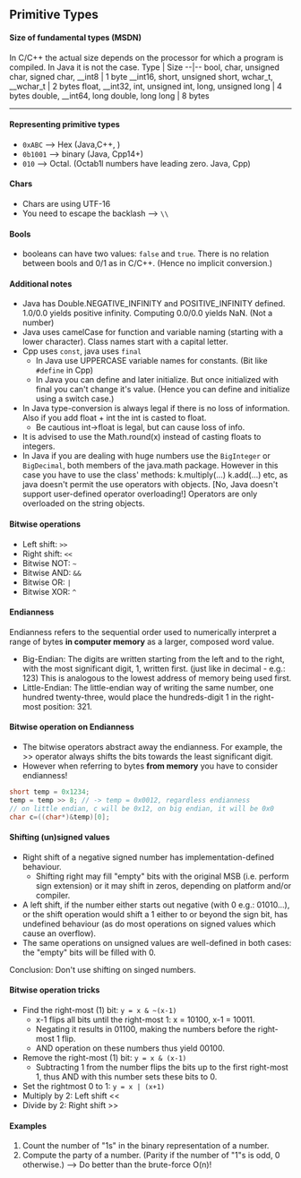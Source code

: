 ## Primitive Types
#### Size of fundamental types (MSDN)
In C/C++ the actual size depends on the processor for which a program is compiled. In Java it is not the case.
Type  |  Size
--|--
bool, char, unsigned char, signed char, __int8  |  1 byte
__int16, short, unsigned short, wchar_t, __wchar_t  |  	2 bytes
float, __int32, int, unsigned int, long, unsigned long  |  4 bytes
double, __int64, long double, long long  |  8 bytes
___

#### Representing primitive types
- `0xABC` --> Hex (Java,C++, )
- `0b1001` --> binary (Java, Cpp14+)
- `010` --> Octal. (Octab1l numbers have leading zero. Java, Cpp)

#### Chars
- Chars are using UTF-16
- You need to escape the backlash --> `\\`

#### Bools
- booleans can have two values: `false` and `true`. There is no relation between bools and 0/1 as in C/C++. (Hence no implicit conversion.)

#### Additional notes
- Java has Double.NEGATIVE_INFINITY and POSITIVE_INFINITY defined. 1.0/0.0 yields positive infinity. Computing 0.0/0.0 yields NaN. (Not a number)
- Java uses camelCase for function and variable naming (starting with a lower character). Class names start with a capital letter.
- Cpp uses `const`, java uses `final`
  - In Java use UPPERCASE variable names for constants. (Bit like `#define` in Cpp)
  - In Java you can define and later initialize. But once initialized with final you can't change it's value. (Hence you can define and initialize using a switch case.)
- In Java type-conversion is always legal if there is no loss of information. Also if you add float + int the int is casted to float.
  - Be cautious int->float is legal, but can cause loss of info.
- It is advised to use the Math.round(x) instead of casting floats to integers.
- In Java if you are dealing with huge numbers use the `BigInteger` or `BigDecimal`, both members of the java.math package. However in this case you have to use the class' methods: k.multiply(...) k.add(...) etc, as java doesn't permit the use operators with objects. [No, Java doesn't support user-defined operator overloading!] Operators are only overloaded on the string objects.


#### Bitwise operations
- Left shift: `>>`
- Right shift: `<<`
- Bitwise NOT: `~`
- Bitwise AND: `&&`
- Bitwise OR: `|`
- Bitwise XOR: `^`

#### Endianness
Endianness refers to the sequential order used to numerically interpret a range of bytes **in computer memory** as a larger, composed word value.
- Big-Endian: The digits are written starting from the left and to the right, with the most significant digit, 1, written first. (just like in decimal - e.g.: 123) This is analogous to the lowest address of memory being used first.
- Little-Endian: The little-endian way of writing the same number, one hundred twenty-three, would place the hundreds-digit 1 in the right-most position: 321.

#### Bitwise operation on Endianness
- The bitwise operators abstract away the endianness. For example, the >> operator always shifts the bits towards the least significant digit.
- However when referring to bytes **from memory** you have to consider endianness!
```cpp
short temp = 0x1234;
temp = temp >> 8; // -> temp = 0x0012, regardless endianness
// on little endian, c will be 0x12, on big endian, it will be 0x0
char c=((char*)&temp)[0];
```

#### Shifting (un)signed values
- Right shift of a negative signed number has implementation-defined behaviour.
  - Shifting right may fill "empty" bits with the original MSB (i.e. perform sign extension) or it may shift in zeros, depending on platform and/or compiler.
- A left shift, if the number either starts out negative (with 0 e.g.: 01010...), or the shift operation would shift a 1 either to or beyond the sign bit, has undefined behaviour (as do most operations on signed values which cause an overflow).
- The same operations on unsigned values are well-defined in both cases: the "empty" bits will be filled with 0.

Conclusion: Don't use shifting on singed numbers.


#### Bitwise operation tricks
- Find the right-most (1) bit: `y = x & ~(x-1)`
  - x-1 flips all bits until the right-most 1: x = 10100, x-1 = 10011.
  - Negating it results in 01100, making the numbers before the right-most 1 flip.
  - AND operation on these numbers thus yield 00100.
- Remove the right-most (1) bit: `y = x & (x-1)`
  - Subtracting 1 from the number flips the bits up to the first right-most 1, thus AND with this number sets these bits to 0.
- Set the rightmost 0 to 1: `y = x | (x+1)`
- Multiply by 2: Left shift <<
- Divide by 2: Right shift >>

#### Examples
1. Count the number of "1s" in the binary representation of a number.
2. Compute the party of a number. (Parity if the number of "1"s is odd, 0 otherwise.) --> Do better than the brute-force O(n)!
